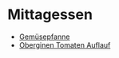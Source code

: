 # Mittagessen

- [Gemüsepfanne](./gemuesepfanne.md)
- [Oberginen Tomaten Auflauf](./oberginenTomatenAuflauf.md)
